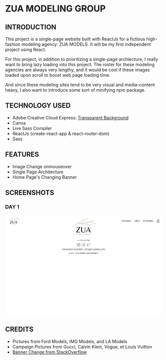 # ZUA MODELING GROUP 

## INTRODUCTION
This project is a single-page website built with ReactJs for a fictious high-fashion modeling agency: ZUA MODELS. It will be my first independent project using React.   

For this project, in addition to prioritizing a single-page archiecture, I really want to bring lazy loading into this project. The roster for these modeling agencies are always very lengthy, and it would be cool if these images loaded upon scroll to boost web page loading time.

And since these modeling sites tend to be very visual and media-content heavy, I also want to introduce some sort of minifying npm package. 

## TECHNOLOGY USED
- Adobe Creative Cloud Express: [Transparent Background](https://www.adobe.com/express/feature/image/transparent-background)   
- Canva  
- Live Sass Compiler  
- ReactJs  (create-react-app & react-router-dom)
- Sass  

## FEATURES  
- Image Change onmouseover
- Single Page Architecture
- Home Page's Changing Banner
## SCREENSHOTS
### DAY 1
![](https://github.com/kyledeguzmanx/fDev-website-ZuaModels/blob/master/images/Screen1.png)

## CREDITS 
- Pictures from Ford Models, IMG Models, and LA Models  
- Campaign Pictures from Gucci, Calvin Klein, Vogue, et Louis Vuitton
- [Banner Change from StackOverflow](https://stackoverflow.com/questions/54958440/how-to-make-the-background-image-change-every-x-seconds-in-react)